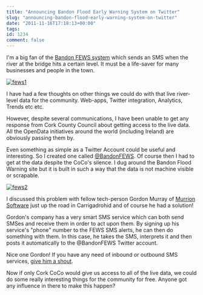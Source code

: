 ```yaml
---
title: "Announcing Bandon Flood Early Warning System on Twitter"
slug: "announcing-bandon-flood-early-warning-system-on-twitter"
date: "2011-11-16T17:18:13+00:00"
tags:
id: 1234
comment: false
---
```


I'm a big fan of the [Bandon FEWS system](http://www.bandonfloodwarning.ie/) which sends an SMS when the river at the bridge hits a certain level. It must be a life-saver for many businesses and people in the town.

[![](https://conoroneill.com.s3.amazonaws.com/wp-content/uploads/2011/11/fews1.png "fews1")](https://conoroneill.com.s3.amazonaws.com/wp-content/uploads/2011/11/fews1.png)

I have had a few thoughts on other things we could do with that live river-level data for the community. Web-apps, Twitter integration, Analytics, Trends etc etc.

However, despite several communications, I have been unable to get any response from Cork County Council about getting access to the live data. All the OpenData initiatives around the world (including Ireland) are obviously passing them by.

Even something as simple as a Twitter Account could be useful and interesting. So I created one called [@BandonFEWS](https://twitter.com/#!/bandonfews). Of course then I had to get at the data despite the CoCo's silence. I dug around the Bandon Flood Warning site but it is built in such a way that the data is not machine visible or scrapable.

[![](https://conoroneill.com.s3.amazonaws.com/wp-content/uploads/2011/11/fews2.png "fews2")](https://conoroneill.com.s3.amazonaws.com/wp-content/uploads/2011/11/fews2.png)

I discussed this problem with fellow tech-person Gordon Murray of [Murrion Software](http://www.murrion.ie/) just up the road in Carrigadrohid and of course he had a solution!

Gordon's company has a very smart SMS service which can both send SMSes and receive them in order to act upon them. By signing up his service's "phone" number to the FEWS SMS alerts, he can then do something with them. In this case, he takes the SMS, interprets it and then posts it automatically to the @BandonFEWS Twitter account.

Nice one Gordon! If you have any need of inbound or outbound SMS services, [give him a shout](http://twitter.com/murrion).

Now if only Cork CoCo would give us access to all of the live data, we could do some really interesting things for the community for free. Anyone got any influence in there to make this happen?
